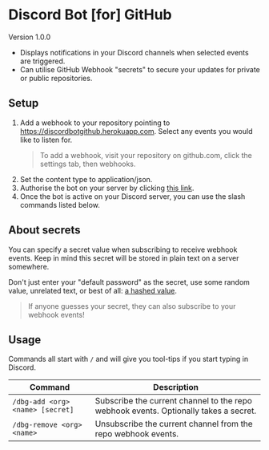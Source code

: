 # Discord Bot [for] GitHub

Version 1.0.0

- Displays notifications in your Discord channels when selected events are triggered.
- Can utilise GitHub Webhook "secrets" to secure your updates for private or public repositories.

## Setup

1. Add a webhook to your repository pointing to https://discordbotgithub.herokuapp.com. Select any events you would like to listen for.
    > To add a webhook, visit your repository on github.com, click the settings tab, then webhooks.
2. Set the content type to application/json.
3. Authorise the bot on your server by clicking [this link](https://discord.com/api/oauth2/authorize?client_id=193000403632128013&permissions=2048&scope=bot%20applications.commands).
4. Once the bot is active on your Discord server, you can use the slash commands listed below.

## About secrets

You can specify a secret value when subscribing to receive webhook events. Keep in mind this secret will be stored in plain text on a server somewhere.

Don't just enter your "default password" as the secret, use some random value, unrelated text, or best of all: [a hashed value](https://emn178.github.io/online-tools/sha256.html).

> If anyone guesses your secret, they can also subscribe to your webhook events!

## Usage

Commands all start with `/` and will give you tool-tips if you start typing in Discord.

Command | Description
--------|------------
`/dbg-add <org> <name> [secret]` | Subscribe the current channel to the repo webhook events. Optionally takes a secret.
`/dbg-remove <org> <name>` | Unsubscribe the current channel from the repo webhook events.